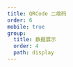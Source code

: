 ```yaml
---
title: QRCode 二维码
order: 6
mobile: true
group:
  title: 数据展示
  order: 4
  path: display
---
```


<code src="../demo/QRCode.jsx"></code>
<API src="../src/QRCode.tsx"></API>
